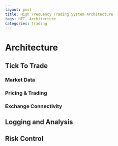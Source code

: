 ```yaml
---
layout: post
title: High Frequency Trading System Architecture
tags: HFT, Architecture
categories: trading
---
```


# Architecture 
## Tick To Trade
### Market Data
### Pricing & Trading
### Exchange Connectivity
## Logging and Analysis
## Risk Control